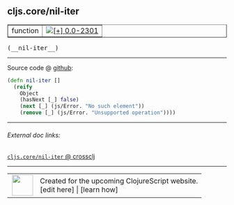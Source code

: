 ## cljs.core/nil-iter



 <table border="1">
<tr>
<td>function</td>
<td><a href="https://github.com/cljsinfo/cljs-api-docs/tree/0.0-2301"><img valign="middle" alt="[+] 0.0-2301" title="Added in 0.0-2301" src="https://img.shields.io/badge/+-0.0--2301-lightgrey.svg"></a> </td>
</tr>
</table>


 <samp>
(__nil-iter__)<br>
</samp>

---







Source code @ [github](https://github.com/clojure/clojurescript/blob/r3126/src/cljs/cljs/core.cljs#L3346-L3351):

```clj
(defn nil-iter []
  (reify
    Object
    (hasNext [_] false)
    (next [_] (js/Error. "No such element"))
    (remove [_] (js/Error. "Unsupported operation"))))
```

<!--
Repo - tag - source tree - lines:

 <pre>
clojurescript @ r3126
└── src
    └── cljs
        └── cljs
            └── <ins>[core.cljs:3346-3351](https://github.com/clojure/clojurescript/blob/r3126/src/cljs/cljs/core.cljs#L3346-L3351)</ins>
</pre>

-->

---



###### External doc links:

[`cljs.core/nil-iter` @ crossclj](http://crossclj.info/fun/cljs.core.cljs/nil-iter.html)<br>

---

 <table>
<tr><td>
<img valign="middle" align="right" width="48px" src="http://i.imgur.com/Hi20huC.png">
</td><td>
Created for the upcoming ClojureScript website.<br>
[edit here] | [learn how]
</td></tr></table>

[edit here]:https://github.com/cljsinfo/cljs-api-docs/blob/master/cljsdoc/cljs.core_nil-iter.cljsdoc
[learn how]:https://github.com/cljsinfo/cljs-api-docs/wiki/cljsdoc-files

<!--

This information was too distracting to show to readers, but I'll leave it
commented here since it is helpful to:

- pretty-print the data used to generate this document
- and show how to retrieve that data



The API data for this symbol:

```clj
{:ns "cljs.core",
 :name "nil-iter",
 :type "function",
 :signature ["[]"],
 :source {:code "(defn nil-iter []\n  (reify\n    Object\n    (hasNext [_] false)\n    (next [_] (js/Error. \"No such element\"))\n    (remove [_] (js/Error. \"Unsupported operation\"))))",
          :title "Source code",
          :repo "clojurescript",
          :tag "r3126",
          :filename "src/cljs/cljs/core.cljs",
          :lines [3346 3351]},
 :full-name "cljs.core/nil-iter",
 :full-name-encode "cljs.core_nil-iter",
 :history [["+" "0.0-2301"]]}

```

Retrieve the API data for this symbol:

```clj
;; from Clojure REPL
(require '[clojure.edn :as edn])
(-> (slurp "https://raw.githubusercontent.com/cljsinfo/cljs-api-docs/catalog/cljs-api.edn")
    (edn/read-string)
    (get-in [:symbols "cljs.core/nil-iter"]))
```

-->
